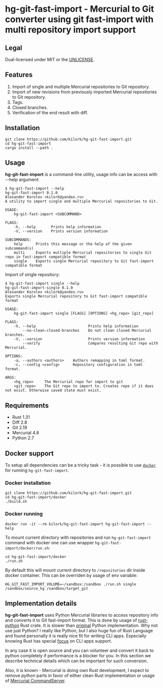 # hg-git-fast-import - Mercurial to Git converter using git fast-import with multi repository import support

## Legal

Dual-licensed under MIT or the [UNLICENSE](http://unlicense.org/).

## Features

1. Import of single and multiple Mercurial repositories to Git repository.
1. Import of new revisions from previously imported Mercurial repositories to Git repository.
1. Tags.
1. Closed branches.
1. Verification of the end result with diff.

## Installation

    git clone https://github.com/kilork/hg-git-fast-import.git
    cd hg-git-fast-import
    cargo install --path .

## Usage

**hg-git-fast-import** is a command-line utility, usage info can be access with --help argument:

    $ hg-git-fast-import --help
    hg-git-fast-import 0.1.0
    Alexander Korolev <kilork@yandex.ru>
    A utility to import single and multiple Mercurial repositories to Git.

    USAGE:
        hg-git-fast-import <SUBCOMMAND>

    FLAGS:
        -h, --help       Prints help information
        -V, --version    Prints version information

    SUBCOMMANDS:
        help      Prints this message or the help of the given subcommand(s)
        multi     Exports multiple Mercurial repositories to single Git repo in fast-import compatible format
        single    Exports single Mercurial repository to Git fast-import compatible format

Import of single repository:

    $ hg-git-fast-import single --help
    hg-git-fast-import-single 0.1.0
    Alexander Korolev <kilork@yandex.ru>
    Exports single Mercurial repository to Git fast-import compatible format

    USAGE:
        hg-git-fast-import single [FLAGS] [OPTIONS] <hg_repo> [git_repo]

    FLAGS:
        -h, --help                        Prints help information
            --no-clean-closed-branches    Do not clean closed Mercurial branches.
        -V, --version                     Prints version information
            --verify                      Compares resulting Git repo with Mercurial.

    OPTIONS:
        -a, --authors <authors>    Authors remapping in toml format.
        -c, --config <config>      Repository configuration in toml format.

    ARGS:
        <hg_repo>     The Mercurial repo for import to git
        <git_repo>    The Git repo to import to. Creates repo if it does not exist. Otherwise saved state must exist.

## Requirements

- Rust 1.31
- Diff 2.8
- Git 2.19
- Mercurial 4.8
- Python 2.7

## Docker support

To setup all dependencies can be a tricky task - it is possible to use [```docker```](https://www.docker.com/) for running ```hg-git-fast-import```.

### Docker installation

    git clone https://github.com/kilork/hg-git-fast-import.git
    cd hg-git-fast-import/docker
    ./build.sh

### Docker running

    docker run -it --rm kilork/hg-git-fast-import hg-git-fast-import --help

To mount current directory with repositories and run ```hg-git-fast-import``` command with docker one can use wrapper ```hg-git-fast-import/docker/run.sh```:

    cd hg-git-fast-import/docker
    ./run.sh

By default this will mount current directory to ```/repositories``` dir inside docker container. This can be overriden by usage of env variable:

    HG_GIT_FAST_IMPORT_VOLUME=~/sandbox:/sandbox ./run.sh single /sandbox/source_hg /sandbox/target_git

## Implementation details

**hg-git-fast-import** uses Python Mercurial libraries to access repository info and converts it to Git fast-import format. This is done by usage of [rust-python](https://github.com/dgrunwald/rust-cpython) Rust crate. It is slower than [original](https://github.com/frej/fast-export) Python implementation. Why not use just Python? I really like Python, but I also huge fun of Rust Language and found personally it is really nice fit for writing CLI apps. Especially knowing Rust has special [focus](https://www.rust-lang.org/what/cli) on CLI apps support.

In any case it is open source and you can volunteer and convert it back to python completely if performance is a blocker for you. In this section we describe technical details which can be important for such conversion.

Also, it is known - Mercurial is doing own Rust development, I expect to remove python parts in favor of either clean Rust implementation or usage of [Mercurial CommandServer](https://www.mercurial-scm.org/wiki/CommandServer).